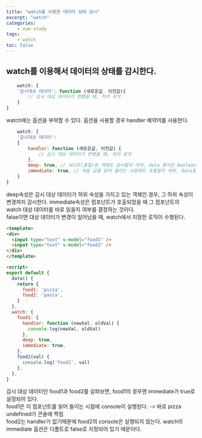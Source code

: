 ```yaml
--- 
title: "watch를 이용한 데이터 상태 감시" 
excerpt: "watch"
categories: 
    - vue-study
tags: 
    - watch
toc: false
--- 
```

## watch를 이용해서 데이터의 상태를 감시한다.

```javascript
    watch: {
    '감시대상 데이터': function (새로운값, 이전값){
        // 감시 대상 데이터가 변했을 때, 처리 로직
    }
}
```

watch에는 옵션을 부여할 수 있다. 옵션을 사용할 경우 handler 예약어를 사용한다.  

```javascript
    watch: {
    '감시대상 데이터':
    {
        handler: function (새로운값, 이전값) {
            // 감시 대상 데이터가 변했을 때, 처리 로직
        },
        deep: true, // 네스트(중첩)된 객체도 감시할지 여부, data 형식은 boolean
        immediate: true, // 처음 값을 읽어 들이는 시점에도 호출할지 여부, data형식은 boolean
    }
}
```

deep속성은 감시 대상 데이터가 하위 속성을 가지고 있는 객체인 경우, 그 하위 속성이 변경까지 감시한다. immediate속성은 컴포넌트가 호출되었을 때 그 컴포넌트의 watch 대상 데이터를 바로 읽을지 여부를 결정하는 것이다.  
false이면 대상 데이터가 변경이 일어났을 때, watch에서 지정한 로직이 수행된다.  

```html
<template>
<div>
  <input type="text" v-model="food1" />
  <input type="text" v-model="food2" />
</div>
</template>

<script>
export default {
  data() {
    return {
      food1: 'pizza',
      food2: 'pasta',
    }
  },
  watch: {
    food1: {
      handler: function (newVal, oldVal) {
        console.log(newVal, oldVal)
      },
      deep: true,
      immediate: true,
    },
    food2(val) {
      console.log('food2', val)
    },
  },
}
```

감시 대상 데이터인 food1과 food2를 살펴보면, food1의 경우엔 immediate가 true로 설정되어 있다.  
food1은 이 컴포넌트를 읽어 들이는 시점에 console이 실행된다. -> 바로 pizza undefined가 콘솔에 찍힘  
food2는 handler가 없기때문에 food2의 console은 실행되지 않는다. watch의 immediate 옵션은 디폴트로 false로 지정되어 있기 때문이다.  



